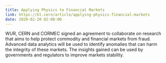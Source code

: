 ```yaml
---
title: Applying Physics to Financial Markets
link: https://kt.cern/article/applying-physics-financial-markets
date: 2020-02-20 02:00:00
---
```

WUR, CERN and CORMEC signed an agreement to collaborate on research that aims to help protect commodity and financial markets from fraud. Advanced data analytics will be used to identify anomalies that can harm the integrity of these markets. The insights gained can be used by governments and regulators to improve markets stability.
